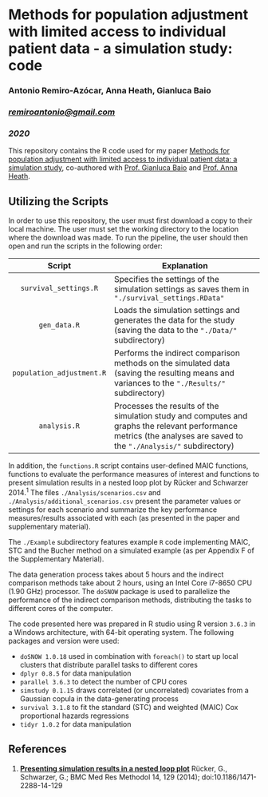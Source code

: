 # Methods for population adjustment with limited access to individual patient data - a simulation study: code

### Antonio Remiro-Azócar, Anna Heath, Gianluca Baio
### *remiroantonio@gmail.com*
### *2020*

This repository contains the R code used for my paper [Methods for population adjustment with limited access to individual patient data: a simulation study][1], co-authored with [Prof. Gianluca Baio][2] and [Prof. Anna Heath][3]. 

## Utilizing the Scripts

In order to use this repository, the user must first download a copy to their local machine. The user must set the working directory to the location where the download was made. To run the pipeline, the user should then open and run the scripts in the following order:

|          Script           | Explanation                                                  |
| :-----------------------: | ------------------------------------------------------------ |
|   `survival_settings.R`   | Specifies the settings of the simulation settings as saves them in `"./survival_settings.RData"` |
|       `gen_data.R`        | Loads the simulation settings and generates the data for the study (saving the data to the `"./Data/"` subdirectory) |
| `population_adjustment.R` | Performs the indirect comparison methods on the simulated data (saving the resulting means and variances to the `"./Results/"` subdirectory) |
|       `analysis.R`        | Processes the results of the simulation study and computes and graphs the relevant performance metrics (the analyses are saved to the `"./Analysis/"` subdirectory) |

In addition, the `functions.R` script contains user-defined MAIC functions, functions to evaluate the performance measures of interest and functions to present simulation results in a nested loop plot by Rücker and Schwarzer 2014.<sup>1</sup> The files `./Analysis/scenarios.csv` and `./Analysis/additional_scenarios.csv` present the parameter values or settings for each scenario and summarize the key performance measures/results associated with each (as presented in the paper and supplementary material). 

The `./Example` subdirectory features example `R` code implementing MAIC, STC and the Bucher method on a simulated example (as per Appendix F of the Supplementary Material). 

The data generation process takes about 5 hours and the indirect comparison methods take about 2 hours, using an Intel Core i7-8650 CPU (1.90 GHz) processor. The `doSNOW` package is used to parallelize the performance of the indirect comparison methods, distributing the tasks to different cores of the computer. 

The code presented here was prepared in R studio using R version `3.6.3` in a Windows architecture, with 64-bit operating system. The following packages and version were used:

* `doSNOW 1.0.18` used in combination with `foreach()` to start up local clusters that distribute parallel tasks to different cores
* `dplyr 0.8.5` for data manipulation
* `parallel 3.6.3` to detect the number of CPU cores
* `simstudy 0.1.15` draws correlated (or uncorrelated) covariates from a Gaussian copula in the data-generating process
* `survival 3.1.8` to fit the standard (STC) and weighted (MAIC) Cox proportional hazards regressions
* `tidyr 1.0.2` for data manipulation

## References
1. [**Presenting simulation results in a nested loop plot**][4]  Rücker, G., Schwarzer, G.; BMC Med Res Methodol 14, 129 (2014); 
doi:10.1186/1471-2288-14-129

[1]: https://arxiv.org/abs/2004.14800
[2]: http://www.statistica.it/gianluca/
[3]: https://sites.google.com/site/annaheathstats/
[4]: https://bmcmedresmethodol.biomedcentral.com/articles/10.1186/1471-2288-14-12
